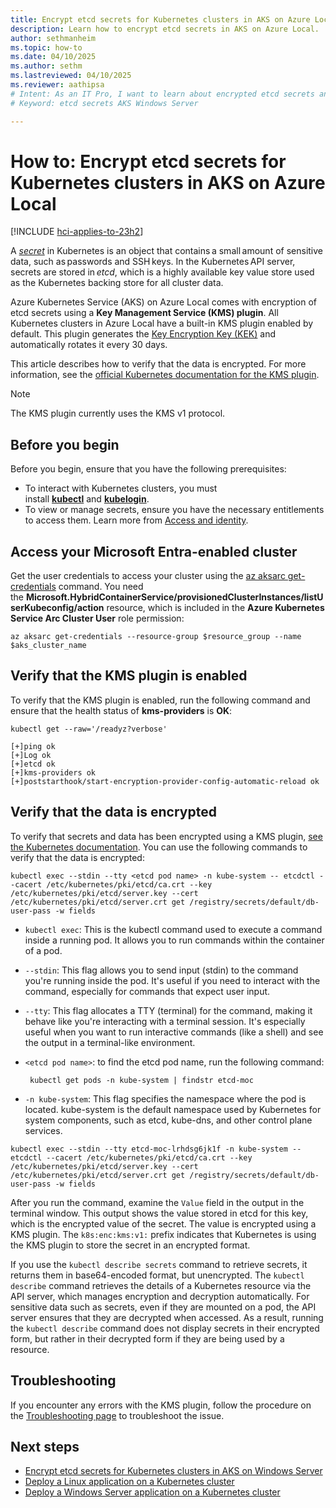 ```yaml
---
title: Encrypt etcd secrets for Kubernetes clusters in AKS on Azure Local
description: Learn how to encrypt etcd secrets in AKS on Azure Local.
author: sethmanheim
ms.topic: how-to
ms.date: 04/10/2025
ms.author: sethm 
ms.lastreviewed: 04/10/2025
ms.reviewer: aathipsa
# Intent: As an IT Pro, I want to learn about encrypted etcd secrets and how they are used in my AKS deployment. 
# Keyword: etcd secrets AKS Windows Server

---
```


# How to: Encrypt etcd secrets for Kubernetes clusters in AKS on Azure Local

[!INCLUDE [hci-applies-to-23h2](includes/hci-applies-to-23h2.md)]

A [*secret*](https://kubernetes.io/docs/concepts/configuration/secret/) in Kubernetes is an object that contains a small amount of sensitive data, such as passwords and SSH keys. In the Kubernetes API server, secrets are stored in *etcd*, which is a highly available key value store used as the Kubernetes backing store for all cluster data.

Azure Kubernetes Service (AKS) on Azure Local comes with encryption of etcd secrets using a **Key Management Service (KMS) plugin**. All Kubernetes clusters in Azure Local have a built-in KMS plugin enabled by default. This plugin generates the [Key Encryption Key (KEK)](https://kubernetes.io/docs/tasks/administer-cluster/kms-provider/#kms-encryption-and-per-object-encryption-keys)
and automatically rotates it every 30 days.

This article describes how to verify that the data is encrypted. For more information, see the [official Kubernetes documentation for the KMS plugin](https://kubernetes.io/docs/tasks/administer-cluster/kms-provider/).

> [!NOTE]
> The KMS plugin currently uses the KMS v1 protocol.

## Before you begin

Before you begin, ensure that you have the following prerequisites:

- To interact with Kubernetes clusters, you must install [**kubectl**](https://kubernetes.io/docs/tasks/tools/) and [**kubelogin**](https://azure.github.io/kubelogin/install.html).
- To view or manage secrets, ensure you have the necessary entitlements to access them. Learn more from [Access and identity](concepts-security-access-identity.md#built-in-roles).

## Access your Microsoft Entra-enabled cluster

Get the user credentials to access your cluster using the [az aksarc get-credentials](/cli/azure/aksarc#az-aksarc-get-credentials) command. You need the **Microsoft.HybridContainerService/provisionedClusterInstances/listUserKubeconfig/action** resource, which is included in the **Azure Kubernetes Service Arc Cluster User** role permission:

```azurecli
az aksarc get-credentials --resource-group $resource_group --name $aks_cluster_name
```

## Verify that the KMS plugin is enabled

To verify that the KMS plugin is enabled, run the following command and ensure that the health status of **kms-providers** is **OK**:

```azurecli
kubectl get --raw='/readyz?verbose'
```

```output
[+]ping ok
[+]Log ok
[+]etcd ok
[+]kms-providers ok
[+]poststarthook/start-encryption-provider-config-automatic-reload ok
```

## Verify that the data is encrypted

To verify that secrets and data has been encrypted using a KMS plugin, [see the Kubernetes documentation](https://kubernetes.io/docs/tasks/administer-cluster/kms-provider/#verifying-that-the-data-is-encrypted). You can use the following commands to verify that the data is encrypted:

```azurecli
kubectl exec --stdin --tty <etcd pod name> -n kube-system -- etcdctl --cacert /etc/kubernetes/pki/etcd/ca.crt --key /etc/kubernetes/pki/etcd/server.key --cert /etc/kubernetes/pki/etcd/server.crt get /registry/secrets/default/db-user-pass -w fields
```

- `kubectl exec`: This is the kubectl command used to execute a command inside a running pod. It allows you to run commands within the container of a pod.
- `--stdin`: This flag allows you to send input (stdin) to the command you're running inside the pod. It's useful if you need to interact with the command, especially for commands that expect user input.
- `--tty`: This flag allocates a TTY (terminal) for the command, making it behave like you're interacting with a terminal session. It's especially useful when you want to run interactive commands (like a shell) and see the output in a terminal-like environment.
- `<etcd pod name>`: to find the etcd pod name, run the following command:

  ```azurecli
   kubectl get pods -n kube-system | findstr etcd-moc
   ```

- `-n kube-system`: This flag specifies the namespace where the pod is located. kube-system is the default namespace used by Kubernetes for system components, such as etcd, kube-dns, and other control plane services.

```azurecli
kubectl exec --stdin --tty etcd-moc-lrhdsg6jk1f -n kube-system -- etcdctl --cacert /etc/kubernetes/pki/etcd/ca.crt --key /etc/kubernetes/pki/etcd/server.key --cert /etc/kubernetes/pki/etcd/server.crt get /registry/secrets/default/db-user-pass -w fields
```

After you run the command, examine the `Value` field in the output in the terminal window. This output shows the value stored in etcd for this key, which is the encrypted value of the secret. The value is encrypted using a KMS plugin. The `k8s:enc:kms:v1:` prefix indicates that Kubernetes is using the KMS plugin to store the secret in an encrypted format.

If you use the `kubectl describe secrets` command to retrieve secrets, it returns them in base64-encoded format, but unencrypted. The `kubectl describe` command retrieves the details of a Kubernetes resource via the API server, which manages encryption and decryption automatically. For sensitive data such as secrets, even if they are mounted on a pod, the API server ensures that they are decrypted when accessed. As a result, running the `kubectl describe` command does not display secrets in their encrypted form, but rather in their decrypted form if they are being used by a resource.

## Troubleshooting

If you encounter any errors with the KMS plugin, follow the procedure on the [Troubleshooting page](aks-troubleshoot.md) to troubleshoot the issue.

## Next steps

- [Encrypt etcd secrets for Kubernetes clusters in AKS on Windows Server](encrypt-secrets.md)
- [Deploy a Linux application on a Kubernetes cluster](deploy-linux-application.md)
- [Deploy a Windows Server application on a Kubernetes cluster](deploy-windows-application.md)
